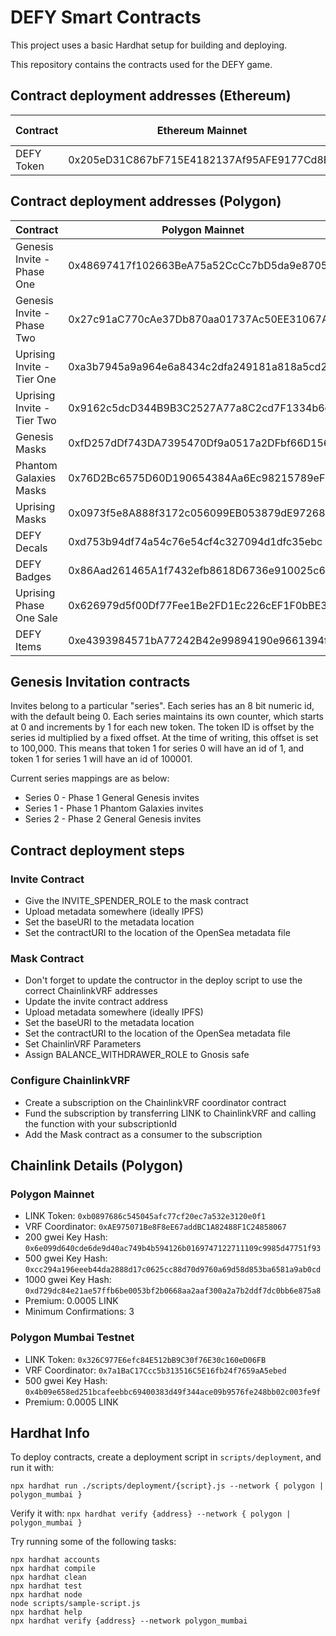# DEFY Smart Contracts

This project uses a basic Hardhat setup for building and deploying.

This repository contains the contracts used for the DEFY game.

## Contract deployment addresses (Ethereum)
| **Contract**               | **Ethereum Mainnet**                       | _Updated_                | **Ethereum Testnet**                       | _Updated_                |
|----------------------------|--------------------------------------------|--------------------------|--------------------------------------------|--------------------------|
| DEFY Token                 | 0x205eD31C867bF715E4182137Af95AFE9177Cd8E7 | 2022-03-24T12:15:10.719Z |                                            |                          |

## Contract deployment addresses (Polygon)

| **Contract**               | **Polygon Mainnet**                        | _Updated_                | **Polygon Mumbai**                         | _Updated_                |
|----------------------------|--------------------------------------------|--------------------------|--------------------------------------------|--------------------------|
| Genesis Invite - Phase One | 0x48697417f102663BeA75a52CcCc7bD5da9e8705f | 2022-03-24T12:15:10.719Z | 0xC2D213d11f01215F9714B9B2504840e13A62c013 | 2022-03-24T12:14:17.719Z |
| Genesis Invite - Phase Two | 0x27c91aC770cAe37Db870aa01737Ac50EE31067A7 | 2022-04-27T04:19:48.844Z |                                            |                          |
| Uprising Invite - Tier One | 0xa3b7945a9a964e6a8434c2dfa249181a818a5cd2 | 2022-07-18T12:36:47.277Z | 0xFc6A13353Bf45462e304218EA51ACd72Da6430c4 | 2022-07-18T08:36:06.038Z |
| Uprising Invite - Tier Two | 0x9162c5dcD344B9B3C2527A77a8C2cd7F1334b6e7 | 2022-07-18T12:36:47.277Z | 0xc8Aa0FE090b17CcF594C31FFC314844eE625e900 | 2022-07-22T17:14:00.000Z |
| Genesis Masks              | 0xfD257dDf743DA7395470Df9a0517a2DFbf66D156 | 2022-03-26T00:56:12.494Z | 0x5f4D7c752Aff818c903F1fb2f3b2B5692Ff375D7 | 2022-03-26T00:12:34.494Z |
| Phantom Galaxies Masks     | 0x76D2Bc6575D60D190654384Aa6Ec98215789eF43 | 2022-03-25T13:38:20.960Z | 0xB599F3eAE4D9c5894dAc7934B0e5d6902A6D1502 | 2022-03-26T00:12:34.494Z |
| Uprising Masks             | 0x0973f5e8A888f3172c056099EB053879dE972684 | 2022-07-23T03:11:00.960Z | 0x079C888558a553de2aC6D10d7877fEc5a63297b3 | 2022-07-23T03:06:00.494Z |
| DEFY Decals                | 0xd753b94df74a54c76e54cf4c327094d1dfc35ebc | 2022-07-20T03:31:25.000Z | 0x74b4019736ca3cd0f467378aa041686f9b32e9f2 | 2022-07-19T04:57:56.000Z |
| DEFY Badges                | 0x86Aad261465A1f7432efb8618D6736e910025c69 | 2022-07-25T03:53:00.000Z | 0x7023662dF3D6fDd2E9D948540e22a3a6e174CD00 | 2022-07-25T03:47:00.000Z |
| Uprising Phase One Sale    | 0x626979d5f00Df77Fee1Be2FD1Ec226cEF1F0bBE3 | 2022-07-23T03:46:48.000Z | 0xFFa85909698Fc3Cb2BaebF0C1B2D26bDF72fa546 | 2022-07-23T03:20:00.000Z |
| DEFY Items                 | 0xe4393984571bA77242B42e99894190e9661394fa | 2022-10-31T01:42:56.098Z | 0x41B3C089A9Ff0E240C1C9053Fa7087327A12c6b4 | 2022-10-31T01:41:53.882Z |



## Genesis Invitation contracts

Invites belong to a particular "series".  Each series has an 8 bit numeric id, with the default being 0.  Each series maintains its own counter, which starts at 0 and increments by 1 for each new token. The token ID is offset by the series id multiplied by a fixed offset.  At the time of writing, this offset is set to 100,000.  This means that token 1 for series 0 will have an id of 1, and token 1 for series 1 will have an id of 100001.

Current series mappings are as below:
* Series 0 - Phase 1 General Genesis invites
* Series 1 - Phase 1 Phantom Galaxies invites
* Series 2 - Phase 2 General Genesis invites

## Contract deployment steps
### Invite Contract
* Give the INVITE_SPENDER_ROLE to the mask contract
* Upload metadata somewhere (ideally IPFS)
* Set the baseURI to the metadata location
* Set the contractURI to the location of the OpenSea metadata file

### Mask Contract
* Don't forget to update the contructor in the deploy script to use the correct ChainlinkVRF addresses
* Update the invite contract address
* Upload metadata somewhere (ideally IPFS)
* Set the baseURI to the metadata location
* Set the contractURI to the location of the OpenSea metadata file
* Set ChainlinVRF Parameters
* Assign BALANCE_WITHDRAWER_ROLE to Gnosis safe

### Configure ChainlinkVRF
* Create a subscription on the ChainlinkVRF coordinator contract
* Fund the subscription by transferring LINK to ChainlinkVRF and calling the function with your subscriptionId
* Add the Mask contract as a consumer to the subscription

## Chainlink Details (Polygon)
### Polygon Mainnet
* LINK Token: `0xb0897686c545045afc77cf20ec7a532e3120e0f1`
* VRF Coordinator: `0xAE975071Be8F8eE67addBC1A82488F1C24858067`
* 200 gwei Key Hash: `0x6e099d640cde6de9d40ac749b4b594126b0169747122711109c9985d47751f93`
* 500 gwei Key Hash: `0xcc294a196eeeb44da2888d17c0625cc88d70d9760a69d58d853ba6581a9ab0cd`
* 1000 gwei Key Hash: `0xd729dc84e21ae57ffb6be0053bf2b0668aa2aaf300a2a7b2ddf7dc0bb6e875a8`
* Premium: 0.0005 LINK
* Minimum Confirmations: 3

### Polygon Mumbai Testnet
* LINK Token: `0x326C977E6efc84E512bB9C30f76E30c160eD06FB`
* VRF Coordinator: `0x7a1BaC17Ccc5b313516C5E16fb24f7659aA5ebed`
* 500 gwei Key Hash: `0x4b09e658ed251bcafeebbc69400383d49f344ace09b9576fe248bb02c003fe9f`
* Premium: 0.0005 LINK

## Hardhat Info

To deploy contracts, create a deployment script in `scripts/deployment`, and run it with:

`npx hardhat run ./scripts/deployment/{script}.js --network { polygon | polygon_mumbai }`

Verify it with:
`npx hardhat verify {address} --network { polygon | polygon_mumbai }`

Try running some of the following tasks:

```shell
npx hardhat accounts
npx hardhat compile
npx hardhat clean
npx hardhat test
npx hardhat node
node scripts/sample-script.js
npx hardhat help
npx hardhat verify {address} --network polygon_mumbai
```
